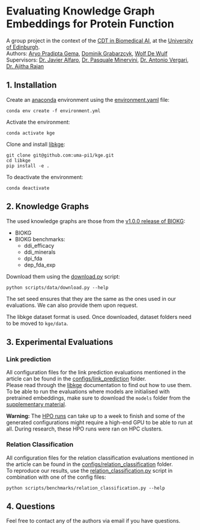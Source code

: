 # Evaluating Knowledge Graph Embeddings for Protein Function
A group project in the context of the [CDT in Biomedical AI](https://web.inf.ed.ac.uk/cdt/biomedical-ai), at the [University of Edinburgh](https://www.ed.ac.uk/).  
Authors: [Aryo Pradipta Gema](https://aryopg.github.io/), [Dominik Grabarzcyk](https://www.linkedin.com/in/dominik-grabarczyk/), [Wolf De Wulf](https://wolfdewulf.eu)   
Supervisors: [Dr. Javier Alfaro](https://www.proteogenomics.ca/), [Dr. Pasquale Minervini](https://neuralnoise.com/), [Dr. Antonio Vergari](http://nolovedeeplearning.com/), [Dr. Ajitha Rajan](https://homepages.inf.ed.ac.uk/arajan/) 


## 1. Installation

Create an [anaconda](https://conda.io/projects/conda/en/latest/user-guide/install/index.html) environment using the [environment.yaml](./environment.yaml) file:
```
conda env create -f environment.yml
```

Activate the environment:
```
conda activate kge
```

Clone and install [libkge](https://github.com/uma-pi1/kge):
```
git clone git@github.com:uma-pi1/kge.git
cd libkge
pip install -e .
```

To deactivate the environment:
```
conda deactivate
```

## 2. Knowledge Graphs

The used knowledge graphs are those from the [v1.0.0 release of BIOKG](https://github.com/dsi-bdi/biokg/releases/tag/v1.0.0):
- BIOKG
- BIOKG benchmarks:
  * ddi_efficacy
  * ddi_minerals
  * dpi_fda
  * dep_fda_exp

Download them using the [download.py](scripts/data/download.py) script:
```
python scripts/data/download.py --help
```
The set seed ensures that they are the same as the ones used in our evaluations.
We can also provide them upon request.

The libkge dataset format is used.
Once downloaded, dataset folders need to be moved to ``kge/data``.

## 3. Experimental Evaluations

### Link prediction
All configuration files for the link prediction evaluations mentioned in the article can be found in the [configs/link_prediction](./configs/link_prediction) folder.  
Please read through the [libkge](https://github.com/uma-pi1/kge) documentation to find out how to use them.  
To be able to run the evaluations where models are initialised with pretrained embeddings, make sure to download the ``models`` folder from the [supplementary material](https://uoe-my.sharepoint.com/:f:/g/personal/s2412861_ed_ac_uk/Eta5QmbHQndPrvyZhNPROF0BBJ1T1nXPgtlHmGjxMxbpcg?e=ZFjTQY).

**Warning:** The [HPO runs](configs/hpo) can take up to a week to finish and some of the generated configurations might require a high-end GPU to be able to run at all.
During research, these HPO runs were ran on HPC clusters.

### Relation Classification
All configuration files for the relation classification evaluations mentioned in the article can be found in the [configs/relation_classification](./configs/relation_classication) folder.  
To reproduce our results, use the [relation_classification.py](scripts/benchmarking/relation_classification.py) script in combination with one of the config files:
```
python scripts/benchmarks/relation_classification.py --help
```

## 4. Questions
Feel free to contact any of the authors via email if you have questions. 